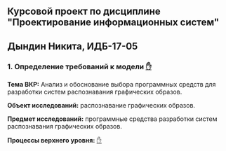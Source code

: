 ## Курсовой проект по дисциплине "Проектирование информационных систем"

## Дындин Никита, ИДБ-17-05

### 1. Определение требований к модели [✋]()

**Тема ВКР:** Анализ и обоснование выбора программных средств для разработки систем распознавания графических образов. 

**Объект исследований:** распознавание графических образов.

**Предмет исследований:** программные средства разработки систем распознавания графических образов.

**Процессы верхнего уровня:** [✋](https://github.com/stankin/design-part-2/wiki/sem1)

